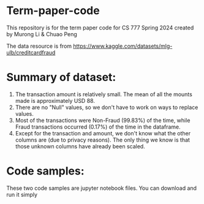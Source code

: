 # Term-paper-code
This repository is for the term paper code for CS 777 Spring 2024 created by Murong Li &amp; Chuao Peng

The data resource is from https://www.kaggle.com/datasets/mlg-ulb/creditcardfraud

# Summary of dataset:
1. The transaction amount is relatively small. The mean of all the mounts made is approximately USD 88.
2. There are no "Null" values, so we don't have to work on ways to replace values.
3. Most of the transactions were Non-Fraud (99.83%) of the time, while Fraud transactions occurred (0.17%) of the time in the dataframe.
4. Except for the transaction and amount, we don't know what the other columns are (due to privacy reasons). The only thing we know is that those unknown columns have already been scaled.

# Code samples:
These two code samples are jupyter notebook files. You can download and run it simply
